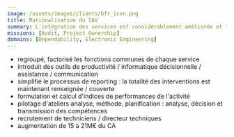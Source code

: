 ```yaml
---
image: /assets/images/clients/bfr_icon.png
title: Rationalisation du SAV
summary: L'intégration des services est considérablement améliorée et le CA passe de 15 à 21 M€.
missions: [Audit, Project Ownership]
domains: [Dependability, Electronic Engineering]
---
```

<ul>
    <li>regroupé, factorisé les fonctions communes de chaque service </li>
    <li>introduit des outils de productivité / informatique décisionnelle / assistance / communication</li>
    <li>simplifié le processus de reporting : la totalité des interventions est maintenant renseignée / couverte</li>
    <li>formulation et calcul d'indices de performances de l'activité</li>
    <li>pilotage d'ateliers analyse, méthode, planification : analyse, décision et transmission des compétences</li>
    <li>recrutement de techniciens / directeur techniques</li>
    <li>augmentation de 15 à 21M€ du CA</li>
</ul>
